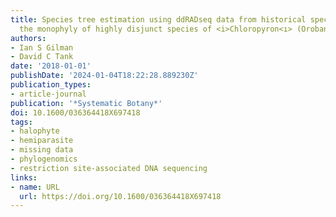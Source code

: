 ```yaml
---
title: Species tree estimation using ddRADseq data from historical specimens confirms
  the monophyly of highly disjunct species of <i>Chloropyron<ı> (Orobanchaceae)
authors:
- Ian S Gilman
- David C Tank
date: '2018-01-01'
publishDate: '2024-01-04T18:22:28.889230Z'
publication_types:
- article-journal
publication: '*Systematic Botany*'
doi: 10.1600/036364418X697418
tags:
- halophyte
- hemiparasite
- missing data
- phylogenomics
- restriction site-associated DNA sequencing
links:
- name: URL
  url: https://doi.org/10.1600/036364418X697418
---
```

